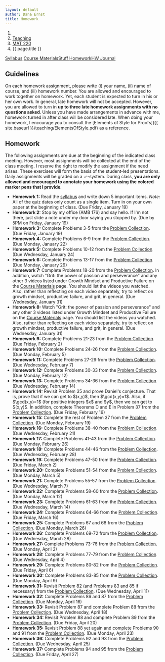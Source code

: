 ```yaml
---
layout: default
author: Dana Ernst
title: Homework
---
```


<ol class="breadcrumb">
  <li><a href="/"><i class="fa fa-home"></i></a></li>
  <li><a href="/teaching/">Teaching</a></li>
  <li><a href="/teaching/mat220s18">MAT 220</a></li>
  <li class="active">{{ page.title }}</li>
</ol>

<div class="row">
<div class="col-xs-12">
<div class="btn-group btn-group-justified">
<a class="btn btn-default btn-success" href="{{site.baseurl}}/teaching/mat220s18/syllabus/">Syllabus</a>
<a class="btn btn-default btn-primary" href="{{site.baseurl}}/teaching/mat220s18/materials/">
<span class="hidden-xs">Course Materials</span><span class="visible-xs">Stuff</span>
</a>
<a class="btn btn-default btn-warning" href="{{site.baseurl}}/teaching/mat220s18/homework/">
<span class="hidden-xs">Homework</span><span class="visible-xs">HW</span>
</a>
<a class="btn btn-default btn-info" href="{{site.baseurl}}/teaching/mat220s18/journal/">Journal</a>
</div>
</div>
</div>

## Guidelines ##
On each homework assignment, please write (i) your name, (ii) name of course, and (iii) homework number. You are allowed and encouraged to work together on homework. Yet, each student is expected to turn in his or her own work. In general, late homework will not be accepted. However, you are allowed to turn in **up to three late homework assignments with no questions asked**. Unless you have made arrangements in advance with me, homework turned in after class will be considered late. When doing your homework, I encourage you to consult the [Elements of Style for Proofs]({{ site.baseurl }}/teaching/ElementsOfStyle.pdf) as a reference.

## Homework ##
The following assignments are due at the beginning of the indicated class meeting. However, most assignments will be collected at the end of the class meeting.  I reserve the right to modify the assignment if the need arises.  These exercises will form the basis of the student-led presentations.  Daily assignments will be graded on a $\checkmark$-system.  During class, **you are only allowed and encouraged to annotate your homework using the colored marker pens that I provide**.

<ul class="fa-ul">
<li><i class="fa-li fa fa-edit"></i><b>Homework 1:</b> Read the <a href="{{site.baseurl}}/teaching/mat220s18/syllabus/">syllabus</a> and write down 5 important items.  <i>Note:</i>  All of the quiz dates only count as a single item.  Turn in on your own paper at the beginning of class. (Due Friday, January 19)</li>
<li><i class="fa-li fa fa-edit"></i><b>Homework 2:</b> Stop by my office (AMB 176) and say hello. If I'm not there, just slide a note under my door saying you stopped by. (Due by 5PM on Friday, January 19)</li>
<li><i class="fa-li fa fa-edit"></i><b>Homework 3:</b> Complete Problems 3-5 from the <a href="https://dcernst.github.io/teaching/mat220s18/220ProblemCollection.pdf">Problem Collection</a>. (Due Friday, January 19)</li>
<li><i class="fa-li fa fa-edit"></i><b>Homework 4:</b> Complete Problems 6-9 from the <a href="https://dcernst.github.io/teaching/mat220s18/220ProblemCollection.pdf">Problem Collection</a>. (Due Monday, January 22)</li>
<li><i class="fa-li fa fa-edit"></i><b>Homework 5:</b> Complete Problems 10-12 from the <a href="https://dcernst.github.io/teaching/mat220s18/220ProblemCollection.pdf">Problem Collection</a>. (Due Wednesday, January 24)</li>
<li><i class="fa-li fa fa-edit"></i><b>Homework 6:</b> Complete Problems 13-17 from the <a href="https://dcernst.github.io/teaching/mat220s18/220ProblemCollection.pdf">Problem Collection</a>. (Due Monday, January 29)</li>
<li><i class="fa-li fa fa-edit"></i><b>Homework 7:</b> Complete Problems 18-20 from the <a href="https://dcernst.github.io/teaching/mat220s18/220ProblemCollection.pdf">Problem Collection</a>. In addition, watch "Grit: the power of passion and perseverance" and any other 3 videos listed under Growth Mindset and Productive Failure on the <a href="{{site.baseurl}}/teaching/mat220s18/materials/">Course Materials</a> page. You should list the videos you watched. Also, rather than reflecting on each video separately, try to reflect on growth mindset, productive failure, and grit, in general. (Due Wednesday, January 31)</li>
<li><i class="fa-li fa fa-edit"></i><b>Homework 8:</b> Watch "Grit: the power of passion and perseverance" and any other 3 videos listed under Growth Mindset and Productive Failure on the <a href="{{site.baseurl}}/teaching/mat220s18/materials/">Course Materials</a> page. You should list the videos you watched. Also, rather than reflecting on each video separately, try to reflect on growth mindset, productive failure, and grit, in general. (Due Wednesday, January 31)</li>
<li><i class="fa-li fa fa-edit"></i><b>Homework 9:</b> Complete Problems 21-23 from the <a href="https://dcernst.github.io/teaching/mat220s18/220ProblemCollection.pdf">Problem Collection</a>. (Due Friday, February 2)</li>
<li><i class="fa-li fa fa-edit"></i><b>Homework 10:</b> Complete Problems 24-26 from the <a href="https://dcernst.github.io/teaching/mat220s18/220ProblemCollection.pdf">Problem Collection</a>. (Due Monday, February 5)</li>
<li><i class="fa-li fa fa-edit"></i><b>Homework 11:</b> Complete Problems 27-29 from the <a href="https://dcernst.github.io/teaching/mat220s18/220ProblemCollection.pdf">Problem Collection</a>. (Due Wednesday, February 7)</li>
<li><i class="fa-li fa fa-edit"></i><b>Homework 12:</b> Complete Problems 30-33 from the <a href="https://dcernst.github.io/teaching/mat220s18/220ProblemCollection.pdf">Problem Collection</a>. (Due Monday, February 12)</li>
<li><i class="fa-li fa fa-edit"></i><b>Homework 13:</b> Complete Problems 34-36 from the <a href="https://dcernst.github.io/teaching/mat220s18/220ProblemCollection.pdf">Problem Collection</a>. (Due Wednesday, February 14)</li>
<li><i class="fa-li fa fa-edit"></i><b>Homework 14:</b> Revisit Problem 35 and prove Daniel's conjecture.  That is, prove that if we can get to $(x,y)$, then $\gcd(x,y)=1$.  Also, if $\gcd(x,y)=1$ (for positive integers $x$ and $y$, then we can get to $(x,y)$. In addition, complete Theorems D and E in Problem 37 from the <a href="https://dcernst.github.io/teaching/mat220s18/220ProblemCollection.pdf">Problem Collection</a>. (Due Friday, February 16)</li>
<li><i class="fa-li fa fa-edit"></i><b>Homework 15:</b> Complete the rest of Problem 37 from the <a href="https://dcernst.github.io/teaching/mat220s18/220ProblemCollection.pdf">Problem Collection</a>. (Due Monday, February 19)</li>
<li><i class="fa-li fa fa-edit"></i><b>Homework 16:</b> Complete Problems 38-40 from the <a href="https://dcernst.github.io/teaching/mat220s18/220ProblemCollection.pdf">Problem Collection</a>. (Due Wednesday, February 21)</li>
<li><i class="fa-li fa fa-edit"></i><b>Homework 17:</b> Complete Problems 41-43 from the <a href="https://dcernst.github.io/teaching/mat220s18/220ProblemCollection.pdf">Problem Collection</a>. (Due Monday, February 26)</li>
<li><i class="fa-li fa fa-edit"></i><b>Homework 18:</b> Complete Problems 44-46 from the <a href="https://dcernst.github.io/teaching/mat220s18/220ProblemCollection.pdf">Problem Collection</a>. (Due Wednesday, February 28)</li>
<li><i class="fa-li fa fa-edit"></i><b>Homework 19:</b> Complete Problems 47-50 from the <a href="https://dcernst.github.io/teaching/mat220s18/220ProblemCollection.pdf">Problem Collection</a>. (Due Friday, March 2)</li>
<li><i class="fa-li fa fa-edit"></i><b>Homework 20:</b> Complete Problems 51-54 from the <a href="https://dcernst.github.io/teaching/mat220s18/220ProblemCollection.pdf">Problem Collection</a>. (Due Monday, March 5)</li>
<li><i class="fa-li fa fa-edit"></i><b>Homework 21:</b> Complete Problems 55-57 from the <a href="https://dcernst.github.io/teaching/mat220s18/220ProblemCollection.pdf">Problem Collection</a>. (Due Wednesday, March 7)</li>
<li><i class="fa-li fa fa-edit"></i><b>Homework 22:</b> Complete Problems 58-60 from the <a href="https://dcernst.github.io/teaching/mat220s18/220ProblemCollection.pdf">Problem Collection</a>. (Due Monday, March 12)</li>
<li><i class="fa-li fa fa-edit"></i><b>Homework 23:</b> Complete Problems 61-63 from the <a href="https://dcernst.github.io/teaching/mat220s18/220ProblemCollection.pdf">Problem Collection</a>. (Due Wednesday, March 14)</li>
<li><i class="fa-li fa fa-edit"></i><b>Homework 24:</b> Complete Problems 64-66 from the <a href="https://dcernst.github.io/teaching/mat220s18/220ProblemCollection.pdf">Problem Collection</a>. (Due Friday, March 16)</li>
<li><i class="fa-li fa fa-edit"></i><b>Homework 25:</b> Complete Problems 67 and 68 from the <a href="https://dcernst.github.io/teaching/mat220s18/220ProblemCollection.pdf">Problem Collection</a>. (Due Monday, March 26)</li>
<li><i class="fa-li fa fa-edit"></i><b>Homework 26:</b> Complete Problems 69-72 from the <a href="https://dcernst.github.io/teaching/mat220s18/220ProblemCollection.pdf">Problem Collection</a>. (Due Wednesday, March 28)</li>
<li><i class="fa-li fa fa-edit"></i><b>Homework 27:</b> Complete Problems 73-76 from the <a href="https://dcernst.github.io/teaching/mat220s18/220ProblemCollection.pdf">Problem Collection</a>. (Due Monday, April 2)</li>
<li><i class="fa-li fa fa-edit"></i><b>Homework 28:</b> Complete Problems 77-79 from the <a href="https://dcernst.github.io/teaching/mat220s18/220ProblemCollection.pdf">Problem Collection</a>. (Due Wednesday, April 4)</li>
<li><i class="fa-li fa fa-edit"></i><b>Homework 29:</b> Complete Problems 80-82 from the <a href="https://dcernst.github.io/teaching/mat220s18/220ProblemCollection.pdf">Problem Collection</a>. (Due Friday, April 6)</li>
<li><i class="fa-li fa fa-edit"></i><b>Homework 30:</b> Complete Problems 83-85 from the <a href="https://dcernst.github.io/teaching/mat220s18/220ProblemCollection.pdf">Problem Collection</a>. (Due Monday, April 9)</li>
<li><i class="fa-li fa fa-edit"></i><b>Homework 31:</b> Revisit Problem 82 (and Problems 83 and 85 if necessary) from the <a href="https://dcernst.github.io/teaching/mat220s18/220ProblemCollection.pdf">Problem Collection</a>. (Due Wednesday, April 11)</li>
<li><i class="fa-li fa fa-edit"></i><b>Homework 32:</b> Complete Problems 86 and 87 from the <a href="https://dcernst.github.io/teaching/mat220s18/220ProblemCollection.pdf">Problem Collection</a>. (Due Monday, April 16)</li>
<li><i class="fa-li fa fa-edit"></i><b>Homework 33:</b> Revisit Problem 87 and complete Problem 88 from the <a href="https://dcernst.github.io/teaching/mat220s18/220ProblemCollection.pdf">Problem Collection</a>. (Due Wednesday, April 18)</li>
<li><i class="fa-li fa fa-edit"></i><b>Homework 34:</b> Revisit Problem 88 and complete Problem 89 from the <a href="https://dcernst.github.io/teaching/mat220s18/220ProblemCollection.pdf">Problem Collection</a>. (Due Friday, April 20)</li>
<li><i class="fa-li fa fa-edit"></i><b>Homework 35:</b> Revisit Problem 88 yet again and complete Problems 90 and 91 from the <a href="https://dcernst.github.io/teaching/mat220s18/220ProblemCollection.pdf">Problem Collection</a>. (Due Monday, April 23)</li>
<li><i class="fa-li fa fa-edit"></i><b>Homework 36:</b> Complete Problems 92 and 93 from the <a href="https://dcernst.github.io/teaching/mat220s18/220ProblemCollection.pdf">Problem Collection</a>. (Due Wednesday, April 25)</li>
<li><i class="fa-li fa fa-edit"></i><b>Homework 37:</b> Complete Problems 94 and 95 from the <a href="https://dcernst.github.io/teaching/mat220s18/220ProblemCollection.pdf">Problem Collection</a>. (Due Friday, April 27)</li>
</ul>
